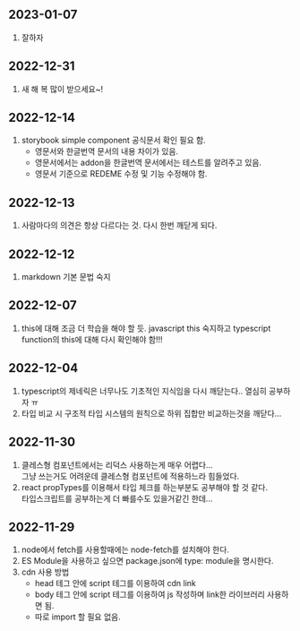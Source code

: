 ## 2023-01-07

1. 잘하자

## 2022-12-31

1. 새 해 복 많이 받으세요~!

## 2022-12-14

1. storybook simple component 공식문서 확인 필요 함.
   - 영문서와 한글번역 문서의 내용 차이가 있음.
   - 영문서에서는 addon을 한글번역 문서에서는 테스트를 알려주고 있음.
   - 영문서 기준으로 REDEME 수정 및 기능 수정해야 함.

## 2022-12-13

1. 사람마다의 의견은 항상 다르다는 것. 다시 한번 깨닫게 되다.

## 2022-12-12

1. markdown 기본 문법 숙지

## 2022-12-07

1. this에 대해 조금 더 학습을 해야 할 듯. javascript this 숙지하고 typescript function의 this에 대해 다시 확인해야 함!!!

## 2022-12-04

1. typescript의 제네릭은 너무나도 기초적인 지식임을 다시 깨닫는다.. 열심히 공부하자 ㅠ
2. 타입 비교 시 구조적 타입 시스템의 원칙으로 하위 집합만 비교하는것을 깨닫다...

## 2022-11-30

1. 클레스형 컴포넌트에서는 리덕스 사용하는게 매우 어렵다... <br /> 그냥 쓰는거도 어려운데 클레스형 컴포넌트에 적용하느라 힘들었다.
2. react propTypes를 이용해서 타입 체크를 하는부분도 공부해야 할 것 같다. <br /> 타입스크립트를 공부하는게 더 빠를수도 있을거같긴 한데...

## 2022-11-29

1. node에서 fetch를 사용할때에는 node-fetch를 설치해야 한다.
2. ES Module을 사용하고 싶으면 package.json에 type: module을 명시한다.
3. cdn 사용 방법
   - head 테그 안에 script 테그를 이용하여 cdn link
   - body 테그 안에 script 테그를 이용하여 js 작성하며 link한 라이브러리 사용하면 됨.
   - 따로 import 할 필요 없음.

